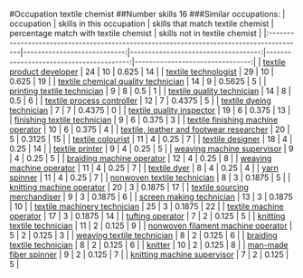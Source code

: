 #Occupation textile chemist
##Number skills 16
###Similar occupations:
| occupation                                                                              |   skills in this occupation |   skills that match textile chemist |   percentage match with textile chemist |   skills not in textile chemist |
|:----------------------------------------------------------------------------------------|----------------------------:|------------------------------------:|----------------------------------------:|--------------------------------:|
| [textile product developer](textile_product_developer.md)                               |                          24 |                                  10 |                                  0.625  |                              14 |
| [textile technologist](textile_technologist.md)                                         |                          29 |                                  10 |                                  0.625  |                              19 |
| [textile chemical quality technician](textile_chemical_quality_technician.md)           |                          14 |                                   9 |                                  0.5625 |                               5 |
| [printing textile technician](printing_textile_technician.md)                           |                           9 |                                   8 |                                  0.5    |                               1 |
| [textile quality technician](textile_quality_technician.md)                             |                          14 |                                   8 |                                  0.5    |                               6 |
| [textile process controller](textile_process_controller.md)                             |                          12 |                                   7 |                                  0.4375 |                               5 |
| [textile dyeing technician](textile_dyeing_technician.md)                               |                           7 |                                   7 |                                  0.4375 |                               0 |
| [textile quality inspector](textile_quality_inspector.md)                               |                          19 |                                   6 |                                  0.375  |                              13 |
| [finishing textile technician](finishing_textile_technician.md)                         |                           9 |                                   6 |                                  0.375  |                               3 |
| [textile finishing machine operator](textile_finishing_machine_operator.md)             |                          10 |                                   6 |                                  0.375  |                               4 |
| [textile, leather and footwear researcher](textile,_leather_and_footwear_researcher.md) |                          20 |                                   5 |                                  0.3125 |                              15 |
| [textile colourist](textile_colourist.md)                                               |                          11 |                                   4 |                                  0.25   |                               7 |
| [textile designer](textile_designer.md)                                                 |                          18 |                                   4 |                                  0.25   |                              14 |
| [textile printer](textile_printer.md)                                                   |                           9 |                                   4 |                                  0.25   |                               5 |
| [weaving machine supervisor](weaving_machine_supervisor.md)                             |                           9 |                                   4 |                                  0.25   |                               5 |
| [braiding machine operator](braiding_machine_operator.md)                               |                          12 |                                   4 |                                  0.25   |                               8 |
| [weaving machine operator](weaving_machine_operator.md)                                 |                          11 |                                   4 |                                  0.25   |                               7 |
| [textile dyer](textile_dyer.md)                                                         |                           8 |                                   4 |                                  0.25   |                               4 |
| [yarn spinner](yarn_spinner.md)                                                         |                          11 |                                   4 |                                  0.25   |                               7 |
| [nonwoven  textile technician](nonwoven__textile_technician.md)                         |                           8 |                                   3 |                                  0.1875 |                               5 |
| [knitting machine operator](knitting_machine_operator.md)                               |                          20 |                                   3 |                                  0.1875 |                              17 |
| [textile sourcing merchandiser](textile_sourcing_merchandiser.md)                       |                           9 |                                   3 |                                  0.1875 |                               6 |
| [screen making technician](screen_making_technician.md)                                 |                          13 |                                   3 |                                  0.1875 |                              10 |
| [textile machinery technician](textile_machinery_technician.md)                         |                          25 |                                   3 |                                  0.1875 |                              22 |
| [textile machine operator](textile_machine_operator.md)                                 |                          17 |                                   3 |                                  0.1875 |                              14 |
| [tufting operator](tufting_operator.md)                                                 |                           7 |                                   2 |                                  0.125  |                               5 |
| [knitting textile technician](knitting_textile_technician.md)                           |                          11 |                                   2 |                                  0.125  |                               9 |
| [nonwoven filament machine operator](nonwoven_filament_machine_operator.md)             |                           5 |                                   2 |                                  0.125  |                               3 |
| [weaving textile technician](weaving_textile_technician.md)                             |                           8 |                                   2 |                                  0.125  |                               6 |
| [braiding textile technician](braiding_textile_technician.md)                           |                           8 |                                   2 |                                  0.125  |                               6 |
| [knitter](knitter.md)                                                                   |                          10 |                                   2 |                                  0.125  |                               8 |
| [man-made fiber spinner](man-made_fiber_spinner.md)                                     |                           9 |                                   2 |                                  0.125  |                               7 |
| [knitting machine supervisor](knitting_machine_supervisor.md)                           |                           7 |                                   2 |                                  0.125  |                               5 |
